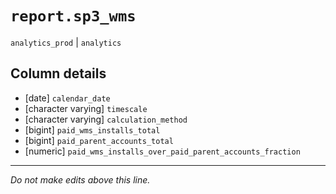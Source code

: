 # `report.sp3_wms`
`analytics_prod` | `analytics`

## Column details
* [date]      `calendar_date`
* [character varying] `timescale`
* [character varying] `calculation_method`
* [bigint]    `paid_wms_installs_total`
* [bigint]    `paid_parent_accounts_total`
* [numeric]   `paid_wms_installs_over_paid_parent_accounts_fraction`

-------------------------------------------------------------------------------
*Do not make edits above this line.*
